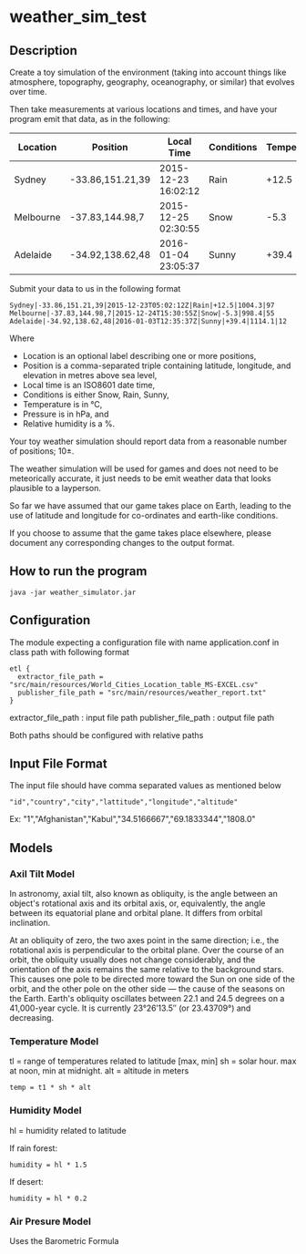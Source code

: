# weather_sim_test

## Description 

Create a toy simulation of the environment (taking into account things like atmosphere, topography, geography, oceanography, or similar) 
that evolves over time. 

Then take measurements at various locations and times, and have your program emit that data, as in the following:

 |Location   |Position          | Local Time          |Conditions  |Temperature| Pressure | Humidity|
 |-----------|---------|---------|---------|---------|---------|------|
 |Sydney   | -33.86,151.21,39   | 2015-12-23 16:02:12   |   Rain        |+12.5     | 1010.3    |  97|
 | Melbourne| -37.83,144.98,7   |2015-12-25 02:30:55     | Snow       | -5.3        |998.4    |  55|
 |Adelaide  |-34.92,138.62,48  |2016-01-04 23:05:37     | Sunny     |  +39.4     | 1114.1     | 12|

Submit your data to us in the following format

```
Sydney|-33.86,151.21,39|2015-12-23T05:02:12Z|Rain|+12.5|1004.3|97
Melbourne|-37.83,144.98,7|2015-12-24T15:30:55Z|Snow|-5.3|998.4|55
Adelaide|-34.92,138.62,48|2016-01-03T12:35:37Z|Sunny|+39.4|1114.1|12
```

Where

-	Location is an optional label describing one or more positions,
-	Position is a comma-separated triple containing latitude, longitude, and elevation in metres above sea level,
-	Local time is an ISO8601 date time,
-	Conditions is either Snow, Rain, Sunny,
-	Temperature is in °C,
-	Pressure is in hPa, and
-	Relative humidity is a %.

Your toy weather simulation should report data from a reasonable number of positions; 10±. 

The weather simulation will be used for games and does not need to be meteorically accurate, it just needs to be emit weather data that looks plausible to a layperson.

So far we have assumed that our game takes place on Earth, leading to the use of latitude and longitude for co-ordinates and earth-like conditions. 

If you choose to assume that the game takes place elsewhere, please document any corresponding changes to the output format.

## How to run the program 

    java -jar weather_simulator.jar
    
## Configuration
The module expecting a configuration file with name application.conf in class path with following format

```
etl {
  extractor_file_path = "src/main/resources/World_Cities_Location_table_MS-EXCEL.csv"
  publisher_file_path = "src/main/resources/weather_report.txt"
}
```
extractor_file_path : input file path 
publisher_file_path : output file path

Both paths should be configured with relative paths

## Input File Format
The input file should have comma separated values as mentioned below

```
"id","country","city","lattitude","longitude","altitude"
```

Ex: "1","Afghanistan","Kabul","34.5166667","69.1833344","1808.0"


## Models
### Axil Tilt Model
In astronomy, axial tilt, also known as obliquity, is the angle between an object's rotational axis and its orbital axis, or, equivalently, the angle between its equatorial plane and orbital plane. It differs from orbital inclination.

At an obliquity of zero, the two axes point in the same direction; i.e., the rotational axis is perpendicular to the orbital plane. Over the course of an orbit, the obliquity usually does not change considerably, and the orientation of the axis remains the same relative to the background stars. This causes one pole to be directed more toward the Sun on one side of the orbit, and the other pole on the other side — the cause of the seasons on the Earth. Earth's obliquity oscillates between 22.1 and 24.5 degrees on a 41,000-year cycle. It is currently 23°26′13.5″ (or 23.43709°) and decreasing.

### Temperature Model
tl = range of temperatures related to latitude [max, min] sh = solar hour. max at noon, min at midnight. alt = altitude in meters

    temp = t1 * sh * alt
    
### Humidity Model
hl = humidity related to latitude

If rain forest:

    humidity = hl * 1.5

If desert:

    humidity = hl * 0.2
    
### Air Presure Model
Uses the Barometric Formula
